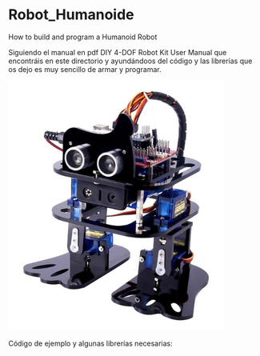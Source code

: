 # Robot_Humanoide

How to build and program a Humanoid Robot

Siguiendo el manual en pdf DIY 4-DOF Robot Kit User Manual que encontráis en este directorio y ayundándoos del código y las librerías que os dejo es muy sencillo de armar y programar.

![alt text](https://github.com/TodoElectronica21/Robot_Humanoide/blob/master/paco.png)

Código de ejemplo y algunas librerías necesarias:

